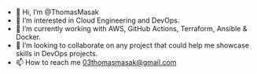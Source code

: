 - 👋 Hi, I’m @ThomasMasak
- 👀 I’m interested in Cloud Engineering and DevOps.
- 🌱 I’m currently working with AWS, GitHub Actions, Terraform, Ansible & Docker.
- 💞️ I’m looking to collaborate on any project that could help me showcase skills in DevOps projects.
- 📫 How to reach me 03thomasmasak@gmail.com

<!---
ThomasMasak/ThomasMasak is a ✨ special ✨ repository because its `README.md` (this file) appears on your GitHub profile.
You can click the Preview link to take a look at your changes.
--->
